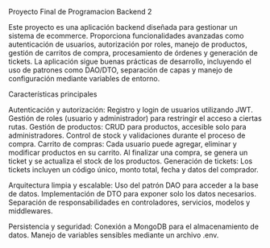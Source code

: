 Proyecto Final de Programacion Backend 2

Este proyecto es una aplicación backend diseñada para gestionar un sistema de ecommerce. 
Proporciona funcionalidades avanzadas como autenticación de usuarios, autorización por roles, manejo de productos, gestión de carritos de compra, 
procesamiento de órdenes y generación de tickets. La aplicación sigue buenas prácticas de desarrollo, incluyendo el uso de patrones como DAO/DTO, 
separación de capas y manejo de configuración mediante variables de entorno.

Características principales

Autenticación y autorización:
        Registro y login de usuarios utilizando JWT.
        Gestión de roles (usuario y administrador) para restringir el acceso a ciertas rutas.
Gestión de productos:
        CRUD para productos, accesible solo para administradores.
        Control de stock y validaciones durante el proceso de compra.
Carrito de compras:
        Cada usuario puede agregar, eliminar y modificar productos en su carrito.
        Al finalizar una compra, se genera un ticket y se actualiza el stock de los productos.
Generación de tickets:
        Los tickets incluyen un código único, monto total, fecha y datos del comprador.

Arquitectura limpia y escalable:
        Uso del patrón DAO para acceder a la base de datos.
        Implementación de DTO para exponer solo los datos necesarios.
        Separación de responsabilidades en controladores, servicios, modelos y middlewares.

Persistencia y seguridad:
        Conexión a MongoDB para el almacenamiento de datos.
        Manejo de variables sensibles mediante un archivo .env.
